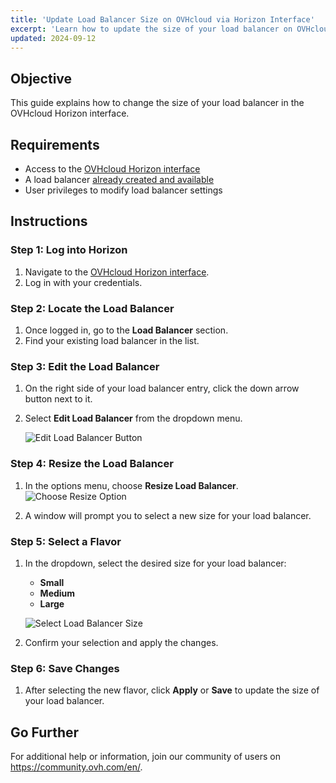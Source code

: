 ```yaml
---
title: 'Update Load Balancer Size on OVHcloud via Horizon Interface'  
excerpt: 'Learn how to update the size of your load balancer on OVHcloud using the Horizon interface.'  
updated: 2024-09-12
---
```


## Objective

This guide explains how to change the size of your load balancer in the OVHcloud Horizon interface.

## Requirements

- Access to the [OVHcloud Horizon interface](https://horizon.cloud.ovh.net/project/load_balancer)
- A load balancer [already created and available](pages/public_cloud/public_cloud_network_services/getting-started-01-create-lb-service)
- User privileges to modify load balancer settings

## Instructions

### Step 1: Log into Horizon

1. Navigate to the [OVHcloud Horizon interface](https://horizon.cloud.ovh.net/project/load_balancer).
2. Log in with your credentials.

### Step 2: Locate the Load Balancer

1. Once logged in, go to the **Load Balancer** section.
2. Find your existing load balancer in the list.

### Step 3: Edit the Load Balancer

1. On the right side of your load balancer entry, click the down arrow button next to it.
2. Select **Edit Load Balancer** from the dropdown menu.

   ![Edit Load Balancer Button](/images/editButtonLoadBalancer.png)

### Step 4: Resize the Load Balancer

1. In the options menu, choose **Resize Load Balancer**.  
   ![Choose Resize Option](/images/ChoiceOptionLoadBalancer.png)

2. A window will prompt you to select a new size for your load balancer.

### Step 5: Select a Flavor

1. In the dropdown, select the desired size for your load balancer:
   - **Small**
   - **Medium**
   - **Large**

   ![Select Load Balancer Size](/images/sizeLoadBalancer.png)

2. Confirm your selection and apply the changes.

### Step 6: Save Changes

1. After selecting the new flavor, click **Apply** or **Save** to update the size of your load balancer.

## Go Further

For additional help or information, join our community of users on <https://community.ovh.com/en/>.
